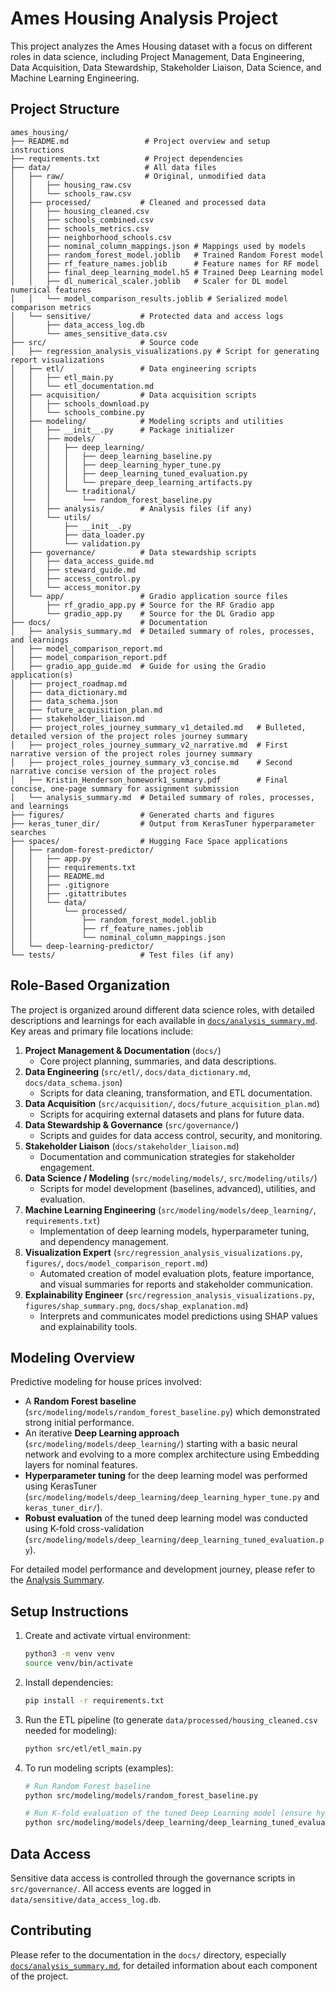 # Ames Housing Analysis Project

This project analyzes the Ames Housing dataset with a focus on different roles in data science, including Project Management, Data Engineering, Data Acquisition, Data Stewardship, Stakeholder Liaison, Data Science, and Machine Learning Engineering.

## Project Structure

```
ames_housing/
├── README.md                 # Project overview and setup instructions
├── requirements.txt          # Project dependencies
├── data/                     # All data files
│   ├── raw/                  # Original, unmodified data
│   │   ├── housing_raw.csv
│   │   └── schools_raw.csv
│   ├── processed/           # Cleaned and processed data
│   │   ├── housing_cleaned.csv
│   │   ├── schools_combined.csv
│   │   ├── schools_metrics.csv
│   │   ├── neighborhood_schools.csv
│   │   ├── nominal_column_mappings.json # Mappings used by models
│   │   ├── random_forest_model.joblib   # Trained Random Forest model
│   │   ├── rf_feature_names.joblib      # Feature names for RF model
│   │   ├── final_deep_learning_model.h5 # Trained Deep Learning model
│   │   ├── dl_numerical_scaler.joblib   # Scaler for DL model numerical features
│   │   └── model_comparison_results.joblib # Serialized model comparison metrics
│   └── sensitive/           # Protected data and access logs
│       ├── data_access_log.db
│       └── ames_sensitive_data.csv
├── src/                     # Source code
│   ├── regression_analysis_visualizations.py # Script for generating report visualizations
│   ├── etl/                 # Data engineering scripts
│   │   ├── etl_main.py
│   │   └── etl_documentation.md
│   ├── acquisition/         # Data acquisition scripts
│   │   ├── schools_download.py
│   │   └── schools_combine.py
│   ├── modeling/            # Modeling scripts and utilities
│   │   ├── __init__.py      # Package initializer
│   │   ├── models/
│   │   │   ├── deep_learning/
│   │   │   │   ├── deep_learning_baseline.py
│   │   │   │   ├── deep_learning_hyper_tune.py
│   │   │   │   ├── deep_learning_tuned_evaluation.py
│   │   │   │   └── prepare_deep_learning_artifacts.py
│   │   │   └── traditional/
│   │   │       └── random_forest_baseline.py
│   │   ├── analysis/        # Analysis files (if any)
│   │   └── utils/
│   │       ├── __init__.py
│   │       ├── data_loader.py
│   │       └── validation.py
│   ├── governance/          # Data stewardship scripts
│   │   ├── data_access_guide.md
│   │   ├── steward_guide.md
│   │   ├── access_control.py
│   │   └── access_monitor.py
│   └── app/                 # Gradio application source files
│       ├── rf_gradio_app.py # Source for the RF Gradio app
│       └── gradio_app.py    # Source for the DL Gradio app
├── docs/                    # Documentation
│   ├── analysis_summary.md  # Detailed summary of roles, processes, and learnings
│   ├── model_comparison_report.md
│   ├── model_comparison_report.pdf
│   ├── gradio_app_guide.md  # Guide for using the Gradio application(s)
│   ├── project_roadmap.md
│   ├── data_dictionary.md
│   ├── data_schema.json
│   ├── future_acquisition_plan.md
│   ├── stakeholder_liaison.md
│   ├── project_roles_journey_summary_v1_detailed.md   # Bulleted, detailed version of the project roles journey summary
│   ├── project_roles_journey_summary_v2_narrative.md  # First narrative version of the project roles journey summary
│   ├── project_roles_journey_summary_v3_concise.md    # Second narrative concise version of the project roles 
│   ├── Kristin_Henderson_homework1_summary.pdf        # Final concise, one-page summary for assignment submission
│   └── analysis_summary.md  # Detailed summary of roles, processes, and learnings
├── figures/                 # Generated charts and figures
├── keras_tuner_dir/         # Output from KerasTuner hyperparameter searches
├── spaces/                  # Hugging Face Space applications
│   ├── random-forest-predictor/
│   │   ├── app.py
│   │   ├── requirements.txt
│   │   ├── README.md
│   │   ├── .gitignore
│   │   ├── .gitattributes
│   │   └── data/
│   │       └── processed/
│   │           ├── random_forest_model.joblib
│   │           ├── rf_feature_names.joblib
│   │           └── nominal_column_mappings.json
│   └── deep-learning-predictor/
└── tests/                   # Test files (if any)
```

## Role-Based Organization

The project is organized around different data science roles, with detailed descriptions and learnings for each available in [`docs/analysis_summary.md`](docs/analysis_summary.md). Key areas and primary file locations include:

1.  **Project Management & Documentation** (`docs/`)
    - Core project planning, summaries, and data descriptions.
2.  **Data Engineering** (`src/etl/`, `docs/data_dictionary.md`, `docs/data_schema.json`)
    - Scripts for data cleaning, transformation, and ETL documentation.
3.  **Data Acquisition** (`src/acquisition/`, `docs/future_acquisition_plan.md`)
    - Scripts for acquiring external datasets and plans for future data.
4.  **Data Stewardship & Governance** (`src/governance/`)
    - Scripts and guides for data access control, security, and monitoring.
5.  **Stakeholder Liaison** (`docs/stakeholder_liaison.md`)
    - Documentation and communication strategies for stakeholder engagement.
6.  **Data Science / Modeling** (`src/modeling/models/`, `src/modeling/utils/`)
    - Scripts for model development (baselines, advanced), utilities, and evaluation.
7.  **Machine Learning Engineering** (`src/modeling/models/deep_learning/`, `requirements.txt`)
    - Implementation of deep learning models, hyperparameter tuning, and dependency management.
8.  **Visualization Expert** (`src/regression_analysis_visualizations.py`, `figures/`, `docs/model_comparison_report.md`)
    - Automated creation of model evaluation plots, feature importance, and visual summaries for reports and stakeholder communication.
9.  **Explainability Engineer** (`src/regression_analysis_visualizations.py`, `figures/shap_summary.png`, `docs/shap_explanation.md`)
    - Interprets and communicates model predictions using SHAP values and explainability tools.

## Modeling Overview

Predictive modeling for house prices involved:
- A **Random Forest baseline** (`src/modeling/models/random_forest_baseline.py`) which demonstrated strong initial performance.
- An iterative **Deep Learning approach** (`src/modeling/models/deep_learning/`) starting with a basic neural network and evolving to a more complex architecture using Embedding layers for nominal features. 
- **Hyperparameter tuning** for the deep learning model was performed using KerasTuner (`src/modeling/models/deep_learning/deep_learning_hyper_tune.py` and `keras_tuner_dir/`).
- **Robust evaluation** of the tuned deep learning model was conducted using K-fold cross-validation (`src/modeling/models/deep_learning/deep_learning_tuned_evaluation.py`).

For detailed model performance and development journey, please refer to the [Analysis Summary](docs/analysis_summary.md).

## Setup Instructions

1.  Create and activate virtual environment:
    ```bash
    python3 -m venv venv
    source venv/bin/activate
    ```

2.  Install dependencies:
    ```bash
    pip install -r requirements.txt
    ```

3.  Run the ETL pipeline (to generate `data/processed/housing_cleaned.csv` needed for modeling):
    ```bash
    python src/etl/etl_main.py
    ```

4.  To run modeling scripts (examples):
    ```bash
    # Run Random Forest baseline
    python src/modeling/models/random_forest_baseline.py

    # Run K-fold evaluation of the tuned Deep Learning model (ensure hyperparameters are set in the script)
    python src/modeling/models/deep_learning/deep_learning_tuned_evaluation.py
    ```

## Data Access

Sensitive data access is controlled through the governance scripts in `src/governance/`. All access events are logged in `data/sensitive/data_access_log.db`.

## Contributing

Please refer to the documentation in the `docs/` directory, especially [`docs/analysis_summary.md`](docs/analysis_summary.md), for detailed information about each component of the project. 